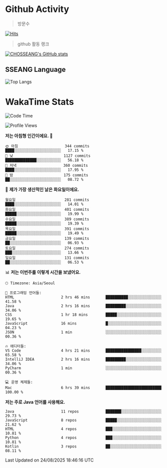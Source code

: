 <!--
**CHOSSEANG/CHOSSEANG** is a ✨ _special_ ✨ repository because its `README.md` (this file) appears on your GitHub profile.

Here are some ideas to get you started:

- 🔭 I’m currently working on ...
- 🌱 I’m currently learning ...
- 👯 I’m looking to collaborate on ...
- 🤔 I’m looking for help with ...
- 💬 Ask me about ...
- 📫 How to reach me: ...
- 😄 Pronouns: ...
- ⚡ Fun fact: ...
-->

# Github Activity
> 방문수

[![Hits](https://hits.seeyoufarm.com/api/count/incr/badge.svg?url=https%3A%2F%2Fgithub.com%2FCHOSSEANG&count_bg=%238AED3E&title_bg=%23495358&icon=electron.svg&icon_color=%23E7E7E7&title=CHOSSEANG&edge_flat=false)](https://hits.seeyoufarm.com)
> github 활동 랭크

[![CHOSSEANG's GitHub stats](https://github-readme-stats.vercel.app/api?username=CHOSSEANG)](https://github.com/CHOSSEANG/github-readme-stats)

## SSEANG Language
![Top Langs](https://github-readme-stats.vercel.app/api/top-langs/?username=CHOSSEANG&layout=compact)

# WakaTime Stats

<!--START_SECTION:waka-->
![Code Time](http://img.shields.io/badge/Code%20Time-807%20hrs%2023%20mins-blue)

![Profile Views](http://img.shields.io/badge/Profile%20Views-0-blue)

**저는 아침형 인간이에요. 🐤** 

```text
🌞 아침                     344 commits         ████░░░░░░░░░░░░░░░░░░░░░   17.15 % 
🌆 낮　                     1127 commits        ██████████████░░░░░░░░░░░   56.18 % 
🌃 저녁                     360 commits         ████░░░░░░░░░░░░░░░░░░░░░   17.95 % 
🌙 밤　                     175 commits         ██░░░░░░░░░░░░░░░░░░░░░░░   08.72 % 
```
📅 **제가 가장 생산적인 날은 화요일이에요.** 

```text
월요일                      281 commits         ████░░░░░░░░░░░░░░░░░░░░░   14.01 % 
화요일                      401 commits         █████░░░░░░░░░░░░░░░░░░░░   19.99 % 
수요일                      389 commits         █████░░░░░░░░░░░░░░░░░░░░   19.39 % 
목요일                      391 commits         █████░░░░░░░░░░░░░░░░░░░░   19.49 % 
금요일                      139 commits         ██░░░░░░░░░░░░░░░░░░░░░░░   06.93 % 
토요일                      274 commits         ███░░░░░░░░░░░░░░░░░░░░░░   13.66 % 
일요일                      131 commits         ██░░░░░░░░░░░░░░░░░░░░░░░   06.53 % 
```


📊 **저는 이번주를 이렇게 시간을 보냈어요.** 

```text
🕑︎ Timezone: Asia/Seoul

💬 프로그래밍 언어들: 
HTML                     2 hrs 46 mins       ██████████░░░░░░░░░░░░░░░   41.58 % 
Java                     2 hrs 16 mins       █████████░░░░░░░░░░░░░░░░   34.06 % 
CSS                      1 hr 18 mins        █████░░░░░░░░░░░░░░░░░░░░   19.65 % 
JavaScript               16 mins             █░░░░░░░░░░░░░░░░░░░░░░░░   04.23 % 
JSON                     1 min               ░░░░░░░░░░░░░░░░░░░░░░░░░   00.36 % 

🔥 에디터들: 
VS Code                  4 hrs 21 mins       ████████████████░░░░░░░░░   65.58 % 
IntelliJ IDEA            2 hrs 16 mins       █████████░░░░░░░░░░░░░░░░   34.06 % 
PyCharm                  1 min               ░░░░░░░░░░░░░░░░░░░░░░░░░   00.36 % 

💻 운영 체제들: 
Mac                      6 hrs 39 mins       █████████████████████████   100.00 % 
```

**저는 주로 Java 언어를 사용해요.** 

```text
Java                     11 repos            ███████░░░░░░░░░░░░░░░░░░   29.73 % 
JavaScript               8 repos             █████░░░░░░░░░░░░░░░░░░░░   21.62 % 
HTML                     4 repos             ███░░░░░░░░░░░░░░░░░░░░░░   10.81 % 
Python                   4 repos             ███░░░░░░░░░░░░░░░░░░░░░░   10.81 % 
Kotlin                   3 repos             ██░░░░░░░░░░░░░░░░░░░░░░░   08.11 % 
```




 Last Updated on 24/08/2025 18:46:16 UTC
<!--END_SECTION:waka-->
